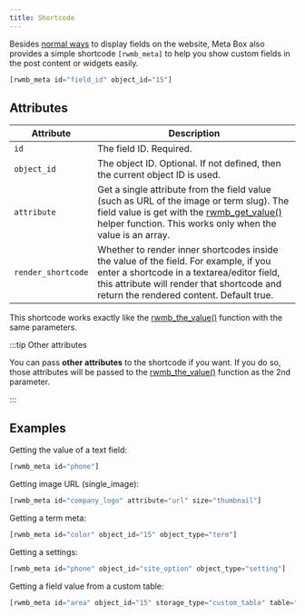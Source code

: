 ```yaml
---
title: Shortcode
---
```


Besides [normal ways](/custom-fields/#displaying-fields) to display fields on the website, Meta Box also provides a simple shortcode `[rwmb_meta]` to help you show custom fields in the post content or widgets easily.

```php
[rwmb_meta id="field_id" object_id="15"]
```

## Attributes

Attribute|Description
---|---
`id`|The field ID. Required.
`object_id`|The object ID. Optional. If not defined, then the current object ID is used.
`attribute`|Get a single attribute from the field value (such as URL of the image or term slug). The field value is get with the [rwmb_get_value()](/rwmb-get-value/) helper function. This works only when the value is an array.
`render_shortcode`|Whether to render inner shortcodes inside the value of the field. For example, if you enter a shortcode in a textarea/editor field, this attribute will render that shortcode and return the rendered content. Default true.

This shortcode works exactly like the [rwmb_the_value()](/rwmb-the-value/) function with the same parameters.

:::tip Other attributes

You can pass **other attributes** to the shortcode if you want. If you do so, those attributes will be passed to the [rwmb_the_value()](/rwmb-the-value/) function as the 2nd parameter.

:::

## Examples

Getting the value of a text field:

```php
[rwmb_meta id="phone"]
```

Getting image URL (single_image):

```php
[rwmb_meta id="company_logo" attribute="url" size="thumbnail"]
```

Getting a term meta:

```php
[rwmb_meta id="color" object_id="15" object_type="term"]
```

Getting a settings:

```php
[rwmb_meta id="phone" object_id="site_option" object_type="setting"]
```

Getting a field value from a custom table:

```php
[rwmb_meta id="area" object_id="15" storage_type="custom_table" table="properties"]
```
